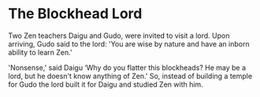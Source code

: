 # The Blockhead Lord

Two Zen teachers Daigu and Gudo, were invited to visit a lord. Upon arriving, Gudo said to the lord: 'You are wise by nature and have an inborn ability to learn Zen.'

'Nonsense,' said Daigu ‘Why do you flatter this blockheads? He may be a lord, but he doesn't know anything of Zen.' So, instead of building a temple for Gudo the lord built it for Daigu and studied Zen with him.